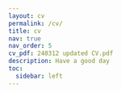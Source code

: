```yaml
---
layout: cv
permalink: /cv/
title: cv
nav: true
nav_order: 5
cv_pdf: 240312 updated CV.pdf
description: Have a good day
toc:
  sidebar: left
---
```

